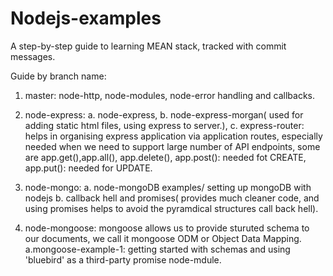 # Nodejs-examples
A step-by-step guide to learning MEAN stack, tracked with commit messages.

Guide by branch name:

1. master: node-http, node-modules, node-error handling and callbacks.
2. node-express: 
               a. node-express,
               b. node-express-morgan( used for adding static html files, using express to server.),
               c. express-router: helps in organising express application via application routes, especially needed when we need to support large number of API endpoints, some are app.get(),app.all(), app.delete(), app.post(): needed fot CREATE, app.put(): needed for UPDATE.
               
3. node-mongo: 
              a. node-mongoDB examples/ setting up mongoDB with nodejs
              b. callback hell and promises( provides much cleaner code, and using promises helps to avoid the pyramdical    structures call back hell).
              
4. node-mongoose:
              mongoose allows us to provide sturuted schema to our documents, we call it mongoose ODM or Object Data Mapping.
              a.mongoose-example-1: getting started with schemas and using 'bluebird' as a third-party promise node-mdule.

